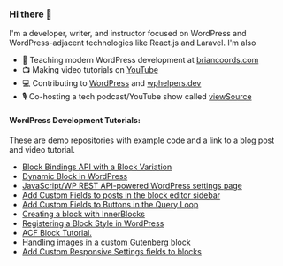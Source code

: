 ### Hi there 👋

I'm a developer, writer, and instructor focused on WordPress and WordPress-adjacent technologies like React.js and Laravel. I'm also

- 💬 Teaching modern WordPress development at [briancoords.com](https://www.briancoords.com)
- 📺 Making video tutorials on [YouTube](https://www.youtube.com/c/BrianCoords)
- 💻 Contributing to [WordPress](https://profiles.wordpress.org/bacoords) and [wphelpers.dev](https://wphelpers.dev/)
- 🎙️ Co-hosting a tech podcast/YouTube show called [viewSource](https://viewsource.fm)

#### WordPress Development Tutorials:

These are demo repositories with example code and a link to a blog post and video tutorial.

- [Block Bindings API with a Block Variation](https://github.com/bacoords/example-block-variation)
- [Dynamic Block in WordPress](https://github.com/bacoords/example-dynamic-block)
- [JavaScript/WP REST API-powered WordPress settings page](https://github.com/bacoords/example-wp-settings)
- [Add Custom Fields to posts in the block editor sidebar](https://github.com/bacoords/example-post-settings-field)
- [Add Custom Fields to Buttons in the Query Loop](https://github.com/bacoords/example-query-loop-button)
- [Creating a block with InnerBlocks](https://github.com/bacoords/example-inner-block)
- [Registering a Block Style in WordPress](https://github.com/bacoords/example-block-style)
- [ACF Block Tutorial.](https://github.com/bacoords/example-acf-carousel-block)
- [Handling images in a custom Gutenberg block](https://github.com/bacoords/example-image-block)
- [Add Custom Responsive Settings fields to blocks](https://github.com/bacoords/example-block-settings)
